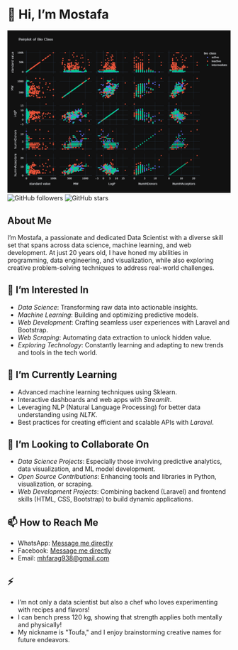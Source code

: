# 👋 Hi, I’m Mostafa
 ![Future](newplot.png)
![GitHub followers](https://img.shields.io/github/followers/username123?style=social)
![GitHub stars](https://img.shields.io/github/stars/username123?style=social)

## About Me  
I’m Mostafa, a passionate and dedicated Data Scientist with a diverse skill set that spans across data science, machine learning, and web development. At just 20 years old, I have honed my abilities in programming, data engineering, and visualization, while also exploring creative problem-solving techniques to address real-world challenges.  

## 👀 I’m Interested In  
- *Data Science*: Transforming raw data into actionable insights.  
- *Machine Learning*: Building and optimizing predictive models.  
- *Web Development*: Crafting seamless user experiences with Laravel and Bootstrap.  
- *Web Scraping*: Automating data extraction to unlock hidden value.  
- *Exploring Technology*: Constantly learning and adapting to new trends and tools in the tech world.  

## 🌱 I’m Currently Learning  
- Advanced machine learning techniques using Sklearn.  
- Interactive dashboards and web apps with *Streamlit*.  
- Leveraging NLP (Natural Language Processing) for better data understanding using *NLTK*.  
- Best practices for creating efficient and scalable APIs with *Laravel*.  

## 💞 I’m Looking to Collaborate On  
- *Data Science Projects*: Especially those involving predictive analytics, data visualization, and ML model development.  
- *Open Source Contributions*: Enhancing tools and libraries in Python, visualization, or scraping.  
- *Web Development Projects*: Combining backend (Laravel) and frontend skills (HTML, CSS, Bootstrap) to build dynamic applications.  

## 📫 How to Reach Me  
  - WhatsApp: [Message me directly](https://wa.me/201154079827)  
  - Facebook: [Message me directly](https://www.facebook.com/share/X3dkSH6LpFqadSQ3/?mibextid=qi2Omg)  
  - Email: mhfarag938@gmail.com   



## ⚡ 
- I’m not only a data scientist but also a chef who loves experimenting with recipes and flavors!  
- I can bench press 120 kg, showing that strength applies both mentally and physically!  
- My nickname is "Toufa," and I enjoy brainstorming creative names for future endeavors.
